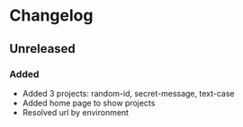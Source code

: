 # Changelog

## Unreleased

### Added

- Added 3 projects: random-id, secret-message, text-case
- Added home page to show projects
- Resolved url by environment
